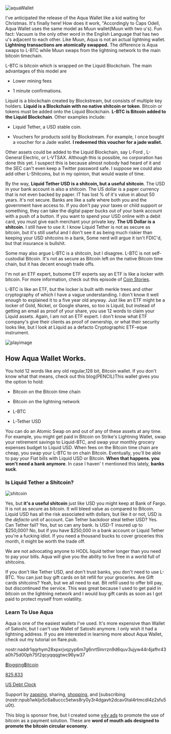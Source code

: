 ![aquaWallet](https://i.nostr.build/OZ2Q.png)


I've anticipated the release of  the Aqua Wallet like a kid waiting for Christmas. It's finally here! How does it work, "Accordingly to Caps Odell, Aqua Wallet uses the same model as Muun wallet(Muun with two u's). Fun fact: Vacuum is the only other word in the English Language that has two u's adjacent to each other. Like Muun, Aqua is not an actual lightning wallet.  **Lightning transactions are atomically swapped.** The difference is Aqua swaps to L-BTC  while Muun swaps from the lightning network to the main bitcoin timechain.

L-BTC is bitcoin which is wrapped on the Liquid Blockchain. The main advantages of this model are

*   Lower mining fees

*   1 minute confirmations.

Liquid is a blockchain created by Blockstream, but consists of multiple key holders. **Liquid is a Blockchain with no native shitcoin or token**. Bitcoin or tokens must be added onto the Liquid Blockchain. **L-BTC is Bitcoin added to the Liquid Blockchain**. Other examples include:

*   Liquid Tether, a USD stable coin.

*   Vouchers for products sold by Blockstream. For example, I once bought a voucher for a Jade wallet. **I redeemed this voucher for a jade wallet.**

Other assets could be added to the Liquid Blockchain, say L-Ford , L-General Electric, or L-VTSAX. Although this is possible, no corporation has done this yet. I suspect this is because almost nobody had heard of it and the SEC can't even keep a Twitter password safe.  I suppose we could also add other L-Shitcoins, but in my opinion, that would waste of time.

By the way, **Liquid Tether USD is a shitcoin, but a useful shitcoin**.  The USD in your bank account is also a shitcoin. The US dollar is a paper currency that is not even backed by paper. IT has lost % of it's value in about 50 years. It's not secure. Banks are like a safe where both you and the government have access to. If you don't pay your taxes or child support or something, they can  take the digital paper bucks out of your bank account with a push of a button. If you want to spend your USD online with a debit card, you must give each merchant your private key. **The US Dollar is a shitcoin.**  I still have to use it. I know Liquid Tether is not as secure as bitcoin, but it's still useful and I don't see it as being much riskier than keeping your USD shitcoins in a bank, Some nerd will argue it isn't FDIC'd, but that insurance is bullshit.

Some may also argue L-BTC is a shitcoin, but I disagree. L-BTC is not self-custodial Bitcoin. It's not as secure as Bitcoin left on the native Bitcoin time chain, but it has decent enough trade offs.

I'm not an ETF expert, butsome ETF experts say an ETF is like a locker with bitcoin. For more information, check out this episode of [Coin Stories](https://fountain.fm/episode/zo7v2UO0iMl3maRj9yDH).

L-BTC is like an ETF, but the locker is built with merkle trees and other cryptography of which I have a vague understanding. I don't know it well enough to explained it to a five year old anyway. Just like an ETF might be a locker of Gold, Nickel, or Google shares, so too is Liquid, but instead of getting an email as proof of your share, you use 12 words to claim your Liquid assets. Again, I am not an ETF expert. I don't know what ETF company's give their clients as proof of ownership, or what their security looks like, but I look at Liquid as a defacto Cryptographic ETF-eque instrument.

![playimage](https://i.nostr.build/e9OG.png)
## How Aqua Wallet Works.

You hold 12 words like any old regular,128 bit, Bitcoin wallet. If you don't know what that means, check out this blog(PENCIL)This wallet gives you the option to hold:

*   Bitcoin on the Bitcoin time chain

*   Bitcoin on the lightning network

*   L-BTC

*   L-Tether USD

You can do an Atomic Swap on and out of any of these assets at any time. For example, you might get paid in Bitcoin on Strike's Lightning Wallet, swap your retirement savings to Liquid-BTC, and swap your monthly grocery expenses budget to Liquid USD. When fees on the Bitcoin time chain are cheap, you swap your L-BTC to on chain Bitcoin. Eventually, you'll be able to pay your Fiat bills with Liquid USD or Bitcoin. **When that happens. you won't need a bank anymore**. In case I haven' t mentioned this lately, **banks suck**.

### Is Liquid Tether a Shitcoin?
![shitcoin](https://i.nostr.build/yog5.jpg)

Yes, but **it's a useful shitcoin** just like USD you might keep at Bank of Fargo. It is not as secure as bitcoin. It will bleed value as compared to Bitcoin. Liquid USD has all the risk associated with dollars, but like it or not, USD is the *defacto* unit of account. Can Tether backdoor steal tether USD? Yes. Can Tether fail? Yes, but so can any bank. Is USD-T insured up to $250,000? No, but if you have  $250,000 in a bank account or Liquid Tether you're a fucking idiot. If you need a thousand bucks to cover groceries this month, it might be worth the trade off.

We are not advocating anyone to HODL liquid tether longer than you need to pay your bills. Aqua will give you the ability to live free in a world full of shitcoins.

If you don't like Tether USD, and don't trust banks, you don't need to use L-BTC. You can just buy gift cards on bit refill for your groceries. Are Gift cards shitcoins? Yeah, but we all need to eat. Bit refill used to offer bill pay, but discontinued the service. This was great because I used to get paid in bitcoin on the lightning network and I would buy gift cards as soon as I got paid to protect myself from volatility.

### Learn To Use Aqua

Aqua is one of the easiest wallets I've used. It's more expensive than Wallet of Satoshi, but I can't use Wallet of Satoshi anymore. I only wish it had a lightning address. If you are interested in learning more about Aqua Wallet, check out my tutorial on flare.pub.



nostr:naddr1qqrhym28xpxrjvqzyp6m7g6nrt5lnrrzn9d6quv3ujyw44r4jafhr43a0h75d00ph75f2qcyqqqgtwc96yw37

[฿logging฿itcoin](https://bloggingbitcoin.pages.dev/)





[825,833](https://timechaincalendar.com/en/block825833)





[US Debt Clock](https://www.usdebtclock.org/)





Support by [zapping](nostr:nevent1qqsgyphs0ys2ahhx2rxy6xfwqlvhlzt603vuuhez4scrzh6a9zdzxasppemhxue69uhkummn9ekx7mp0qgs8t0er2vdwn7vvv2v4hgr3j8jg36k5wkt4xuwk847l634auxl639grqsqqqqqpa6etnt), sharing, [shopping](https://plebeian.market/p/b9680763f7af15c7ee848a06cc32bd643c37e986529444f2697254b741dd87ad/stall/2e29901dea521baa35a2d93e5970f8ed72449a26df7978cb1c9234efbd0b02fa), and [subscribing (nostr:npub1wkljx5c6a8uccc5etws8ry0y3r4dgavh2dcav0tal4rtmcdl4z2sfu5u0t).





This blog is sponsor free, but I created some [v4v ads](https://habla.news/u/blog@bloggingbitcoin.store/shop-the-bitcoin-circular-economy) to promote the use of bitcoin as a payment solution. These are **word of mouth ads designed to promote the bitcoin circular economy**.
